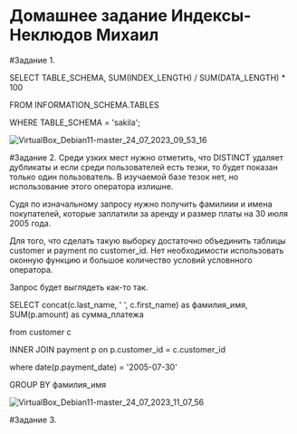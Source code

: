 # Домашнее задание Индексы-Неклюдов Михаил


#Задание 1.

SELECT TABLE_SCHEMA, SUM(INDEX_LENGTH) / SUM(DATA_LENGTH) * 100

FROM INFORMATION_SCHEMA.TABLES

WHERE TABLE_SCHEMA = 'sakila';

![VirtualBox_Debian11-master_24_07_2023_09_53_16](https://github.com/MikhailNeklyudov/hw_11-01/assets/130427747/0e8de20f-00d0-4b44-8efe-a82ff6058749)




#Задание 2.
Среди узких мест нужно отметить, что DISTINCT удаляет дубликаты и если среди пользователей есть тезки, то будет показан только один пользователь. В изучаемой базе тезок нет, но использование этого оператора излишне.

Судя по изначальному запросу нужно получить фамилиии и имена покупателей, которые заплатили за аренду и размер платы на 30 июля 2005 года.

Для того, что сделать такую выборку достаточно объединить таблицы customer и payment по customer_id. Нет необходимости использовать оконную функцию и большое количество условий условнного оператора.

Запрос будет выглядеть как-то так.

SELECT concat(c.last_name, ' ', c.first_name) as фамилия_имя, SUM(p.amount) as сумма_платежа

from customer c

INNER JOIN payment p on p.customer_id = c.customer_id

where date(p.payment_date) = '2005-07-30'

GROUP BY фамилия_имя

![VirtualBox_Debian11-master_24_07_2023_11_07_56](https://github.com/MikhailNeklyudov/hw_11-01/assets/130427747/ad3232a6-f8b6-4dcc-88ca-f4be707ecf93)


#Задание 3.



